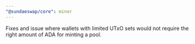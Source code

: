 ```yaml
---
"@sundaeswap/core": minor
---
```


Fixes and issue where wallets with limited UTxO sets would not require the right amount of ADA for minting a pool.
